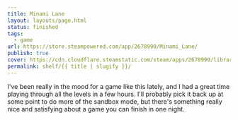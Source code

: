 ```yaml
---
title: Minami Lane
layout: layouts/page.html
status: finished
tags:
  - game
url: https://store.steampowered.com/app/2678990/Minami_Lane/
publish: true
cover: https://cdn.cloudflare.steamstatic.com/steam/apps/2678990/library_600x900_2x.jpg?t=1743429900
permalink: shelf/{{ title | slugify }}/
---
```

I've been really in the mood for a game like this lately, and I had a great time playing through all the levels in a few hours. I'll probably pick it back up at some point to do more of the sandbox mode, but there's something really nice and satisfying about a game you can finish in one night.